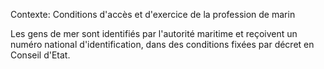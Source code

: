 Contexte: Conditions d'accès et d'exercice de la profession de marin

Les gens de mer sont identifiés par l'autorité maritime et reçoivent un numéro national d'identification, dans des conditions fixées par décret en Conseil d'Etat.